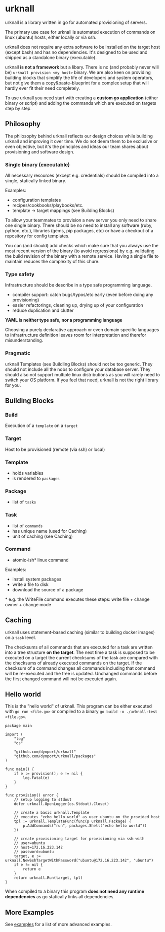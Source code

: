 # urknall

urknall is a library written in go for automated provisioning of servers.

The primary use case for urknall is automated execution of commands on linux (ubuntu) hosts, either locally or via ssh.

urknall does not require any extra software to be installed on the target host (except bash) and has no dependencies. It's designed to be used and shipped as a standalone binary (executable).

urknall __is not a framework__ but a libary. There is no (and probably never will be) `urknall provision <my host>` binary. We are also keen on providing building blocks that simplify the life of developers and system operators, but not give them a copy&paste-blueprint for a complex setup that will hardly ever fit their need completely.

To use urknall you need start with creating a __custom go application__ (either binary or script) and adding the commands which are executed on targets step by step.

## Philosophy

The philosophy behind urknall reflects our design choices while building urknall and improving it over time. We do not deem them to be exclusive or even objective, but it's the principles and ideas our team shares about provisioning and software design.

### Single binary (executable)

All necessary resources (except e.g. credentials) should be compiled into a single, statically linked binary.

Examples:

* configuration templates
* recipes/cookbooks/playbooks/etc.
* template -> target mappings (see Building Blocks)

To allow your teammates to provision a new server you only need to share one single binary. There should be no need to install any software (ruby, python, etc.), libraries (gems, pip packages, etc) or have a checkout of a repository for config templates.

You can (and should) add checks which make sure that you always use the most recent version of the binary (to avoid regressions) by e.g. validating the build revision of the binary with a remote service. Having a single file to maintain reduces the complexity of this chure.


### Type safety
Infrastructure should be describe in a type safe programming language.

* compiler support: catch bugs/typos/etc early (even before doing any provisioning)
* easier refactorings, cleaning up, drying up of your configuration
* reduce duplication and clutter

__YAML is neither type safe, nor a programming language__

Choosing a purely declarative approach or even domain specific languages to infrastructure definition leaves room for interpretation and therefor misunderstanding.

### Pragmatic

urknall Templates (see Buildling Blocks) should not be too generic. They should not include all the nobs to configure your database server. They should also not support multiple linux distributions as you will rarely need to switch your OS platform. If you feel that need, urknall is not the right library for you.
    

## Building Blocks

### Build

Execution of a `template` on a `target`

### Target

Host to be provisioned (remote (via ssh) or local)

### Template

* holds variables
* is rendered to `packages`

### Package

* list of `tasks`

### Task

* list of `commands`
* has unique name (used for Caching)
* unit of caching (see Caching)

### Command

* atomic-ish* linux command

Examples:

* install system packages
* write a file to disk
* download the source of a package

\* e.g. the WriteFile command executes these steps: write file + change owner + change mode

## Caching

urknall uses statement-based caching (similar to building docker images) on a `task` level. 

The checksums of all commands that are executed for a task are written into a tree structure __on the target__. The next time a task is supposed to be executed on a target the current checksums of the task are compared with the checksums of already executed commands on the target. If the checksum of a command changes all commands including that command will be re-executed and the tree is updated. Unchanged commands before the first changed command will not be executed again.

## Hello world

This is the "hello world" of urknall. This program can be either executed with `go run <file.go>` or compiled to a binary `go build -o ./urknall-test <file.go>`.


	package main

	import (
		"log"
		"os"

		"github.com/dynport/urknall"
		"github.com/dynport/urknall/packages"
	)

	func main() {
		if e := provision(); e != nil {
			log.Fatal(e)
		}
	}

	func provision() error {
		// setup logging to stdout
		defer urknall.OpenLogger(os.Stdout).Close()

		// create a basic urknall.Template
		// executes "echo hello world" as user ubuntu on the provided host
		tpl := urknall.TemplateFunc(func(p urknall.Package) {
			p.AddCommands("run", packages.Shell("echo hello world"))
		})

		// create provisioning target for provisioning via ssh with
		// user=ubuntu
		// host=172.16.223.142
		// password=ubuntu
		target, e := urknall.NewSshTargetWithPassword("ubuntu@172.16.223.142", "ubuntu")
		if e != nil {
			return e
		}
		return urknall.Run(target, tpl)
	}

When compiled to a binary this program __does not need any runtime dependencies__ as go statically links all dependencies.

## More Examples

See [examples](examples) for a list of more advanced examples.

